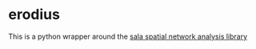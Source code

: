 # erodius

This is a python wrapper around the [sala spatial network analysis library](https://github.com/spatialnous/salalib)
